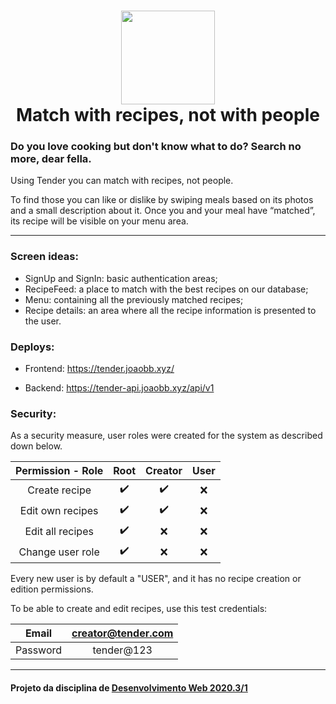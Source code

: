 <h1 align="center">
    <img alt="" src="https://github.com/joaobb/Tender/blob/master/projMisc/logo.png?raw=true" height="150px" />
    <br>Match with recipes, not with people</br>
</h1>

### Do you love cooking but don't know what to do? Search no more, dear fella. 

Using Tender you can match with recipes, not people. 

To find those you can like or dislike by swiping meals based on its photos and a small description about it. 
Once you and your meal have “matched”, its recipe will be visible on your menu area.

---

### Screen ideas:
- SignUp and SignIn: basic authentication areas;
- RecipeFeed: a place to match with the best recipes on our database;
- Menu: containing all the previously matched recipes;
- Recipe details: an area where all the recipe information is presented to the user.


### Deploys: 

- Frontend: https://tender.joaobb.xyz/

- Backend: https://tender-api.joaobb.xyz/api/v1

### Security: 

As a security measure, user roles were created for the system as described down below.

| Permission - Role |        Root        |       Creator      | User |
|:-----------------:|:------------------:|:------------------:|:----:|
|   Create recipe   | :heavy_check_mark: | :heavy_check_mark: |  :x: |
|  Edit own recipes | :heavy_check_mark: | :heavy_check_mark: |  :x: |
|  Edit all recipes | :heavy_check_mark: |         :x:        |  :x: |
|  Change user role | :heavy_check_mark: |         :x:        |  :x: |

Every new user is by default a "USER", and it has no recipe creation or edition permissions. 

To be able to create and edit recipes, use this test credentials:  

|   Email  | creator@tender.com |
|:--------:|:------------------:|
| Password |     tender@123     |

---

#### Projeto da disciplina de [Desenvolvimento Web 2020.3/1](https://github.com/matheusgr/devweb)
